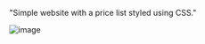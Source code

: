 
"Simple website with a price list styled using CSS."

![image](https://github.com/user-attachments/assets/ed9f14c8-74df-4ee1-92fb-89a028661248)

